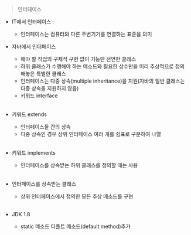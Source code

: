 > 인터페이스

- IT에서 인터페이스
  - 인터페이스는 컴퓨터와 다른 주변기기를 연결하는 표준을 의미
- 자바에서 인터페이스
  - 해야 할 작업의 구체적 구현 없이 기능만 선언한 클래스
  - 하위 클래스가 수행해야 하는 메소드와 필요한 상수만을 미리 추상적으로 정의해놓은 특별한 클래스
  - 인터페이스는 다중 상속(multiple inheritance)을 지원(자바의 일반 클래스는 다중 상속을 지원하지 않음)
  - 키워드 interface</br></br>

- 키워드 extends
  - 인터페이스들 간의 상속
  - 다중 상속인 경우 상위 인터페이스 여러 개를 쉼표로 구분하여 나열</br></br>

- 키워드 implements
  - 인터페이스를 상속받는 하위 클래스를 정의할 때는 사용</br></br>

- 인터페이스를 상속받는 클래스
  - 상위 인터페이스에서 정의한 모든 추상 메소드를 구현</br></br>

- JDK 1.8
  - static 메소드 디폴트 메소드(default method)추가